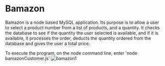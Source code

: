 # Bamazon
Bamazon is a node based MySQL application. Its purpose is to allow a user to select a product number from a list of products, and a quantity. It checks the database to see if the quantity the user selected is available, and if it is available, it processes the order, deducts the quantity ordered from the database and gives the user a total price.

To execute the program, on the node command line, enter 'node bamazonCustomer.js'
![bamazon1](https://user-images.githubusercontent.com/25428778/42420919-259ad22e-829b-11e8-8255-903c61ba3937.PNG)

